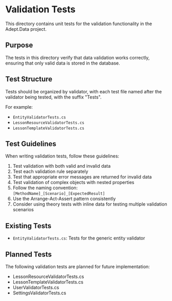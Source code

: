 # Validation Tests

This directory contains unit tests for the validation functionality in the Adept.Data project.

## Purpose

The tests in this directory verify that data validation works correctly, ensuring that only valid data is stored in the database.

## Test Structure

Tests should be organized by validator, with each test file named after the validator being tested, with the suffix "Tests".

For example:
- `EntityValidatorTests.cs`
- `LessonResourceValidatorTests.cs`
- `LessonTemplateValidatorTests.cs`

## Test Guidelines

When writing validation tests, follow these guidelines:

1. Test validation with both valid and invalid data
2. Test each validation rule separately
3. Test that appropriate error messages are returned for invalid data
4. Test validation of complex objects with nested properties
5. Follow the naming convention: `[MethodName]_[Scenario]_[ExpectedResult]`
6. Use the Arrange-Act-Assert pattern consistently
7. Consider using theory tests with inline data for testing multiple validation scenarios

## Existing Tests

- `EntityValidatorTests.cs`: Tests for the generic entity validator

## Planned Tests

The following validation tests are planned for future implementation:

- LessonResourceValidatorTests.cs
- LessonTemplateValidatorTests.cs
- UserValidatorTests.cs
- SettingsValidatorTests.cs
